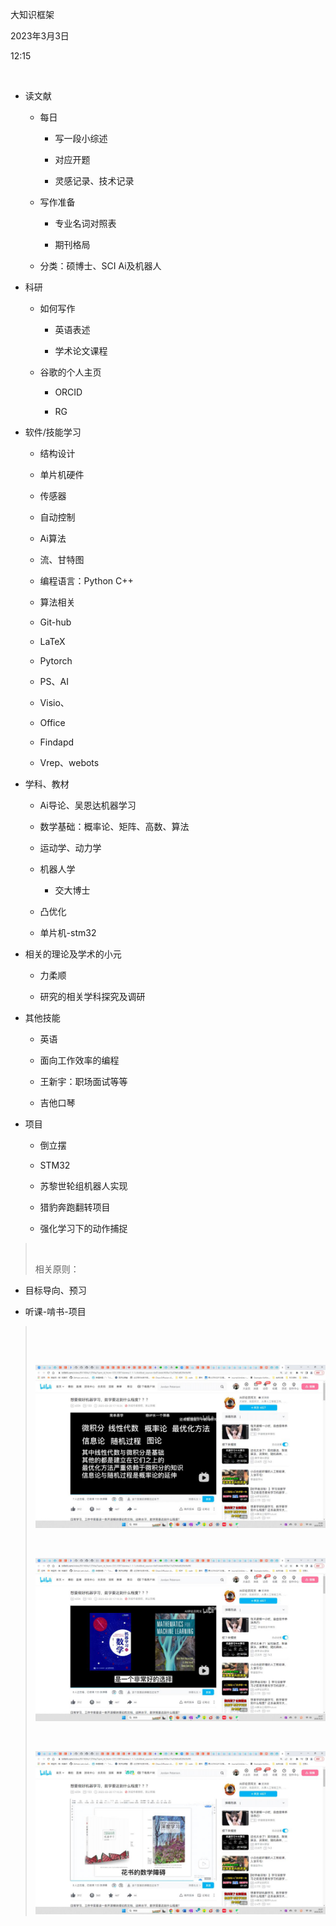 大知识框架

2023年3月3日

12:15

 

-   读文献

    -   每日

        -   写一段小综述

        -   对应开题

        -   灵感记录、技术记录

    -   写作准备

        -   专业名词对照表

        -   期刊格局

    -   分类：硕博士、SCI Ai及机器人

<!-- -->

-   科研

    -   如何写作

        -   英语表述

        -   学术论文课程

    -   谷歌的个人主页

        -   ORCID

        -   RG

-   软件/技能学习

    -   结构设计

    -   单片机硬件

    -   传感器

    -   自动控制

    -   Ai算法

    -   流、甘特图

    -   编程语言：Python C++

    -   算法相关

    -   Git-hub

    -   LaTeX

    -   Pytorch

    -   PS、AI

    -   Visio、

    -   Office

    -   Findapd

    -   Vrep、webots

<!-- -->

-   学科、教材

    -   Ai导论、吴恩达机器学习

    -   数学基础：概率论、矩阵、高数、算法

    -   运动学、动力学

    -   机器人学

        -   交大博士

    -   凸优化

    -   单片机-stm32

-   相关的理论及学术的小元

    -   力柔顺

    -   研究的相关学科探究及调研

-   其他技能

    -   英语

    -   面向工作效率的编程

    -   王新宇：职场面试等等

    -   吉他口琴

-   项目

    -   倒立摆

    -   STM32

    -   苏黎世轮组机器人实现

    -   猎豹奔跑翻转项目

    -   强化学习下的动作捕捉

>  
>
> 相关原则：

-   目标导向、预习

-   听课-啃书-项目

>  
>
>  
>
> ![](../../../../assets/000_大知识框架_000.png)
>
>  
>
> ![](../../../../assets/000_大知识框架_001.png)
>
>  
>
> ![](../../../../assets/000_大知识框架_002.png)
